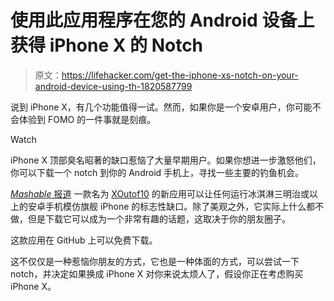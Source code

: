# 使用此应用程序在您的 Android 设备上获得 iPhone X 的 Notch

> 原文：<https://lifehacker.com/get-the-iphone-xs-notch-on-your-android-device-using-th-1820587799>

说到 iPhone X，有几个功能值得一试。然而，如果你是一个安卓用户，你可能不会体验到 FOMO 的一件事就是刻痕。

Watch

iPhone X 顶部臭名昭著的缺口惹恼了大量早期用户。如果你想进一步激怒他们，你可以下载一个 notch 到你的 Android 手机上，寻找一些主要的钓鱼机会。

[*Mashable* 报道](http://mashable.com/2017/09/18/iphone-x-notch-android-app/#pgR.KFn3KOqr) 一款名为 [XOutof10](https://github.com/idoideas/XOutOf10) 的新应用可以让任何运行冰淇淋三明治或以上的安卓手机模仿旗舰 iPhone 的标志性缺口。除了美观之外，它实际上什么都不做，但是下载它可以成为一个非常有趣的话题，这取决于你的朋友圈子。

这款应用在 GitHub 上可以免费下载。

这不仅仅是一种惹恼你朋友的方式，它也是一种体面的方式，可以尝试一下 notch，并决定如果换成 iPhone X 对你来说太烦人了，假设你正在考虑购买 iPhone X。